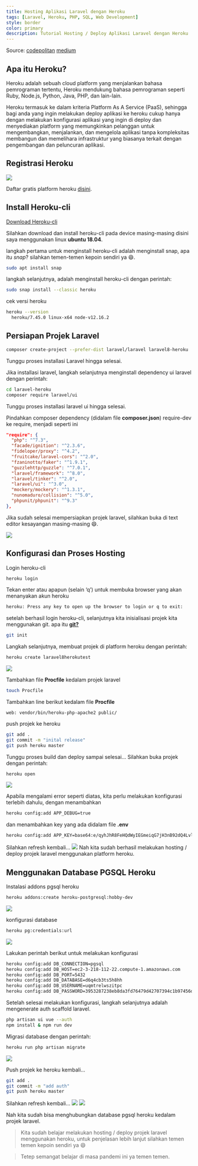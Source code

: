 ```yaml
---
title: Hosting Aplikasi Laravel dengan Heroku
tags: [Laravel, Heroku, PHP, SQL, Web Development]
style: border
color: primary
description: Tutorial Hosting / Deploy Aplikasi Laravel dengan Heroku
---
```


Source: [codepolitan](https://www.codepolitan.com/membuat-proyek-pertama-heroku-58b872c6217eb) [medium](https://medium.com/@amrilsyaifa_21001/tutorial-deploy-laravel-ke-hosting-heroku-5be2539365e0)

## Apa itu Heroku?

Heroku adalah sebuah cloud platform yang menjalankan bahasa pemrograman tertentu, Heroku mendukung bahasa pemrograman seperti Ruby, Node.js, Python, Java, PHP, dan lain-lain.

Heroku termasuk ke dalam kriteria Platform As A Service (PaaS), sehingga bagi anda yang ingin melakukan deploy aplikasi ke heroku cukup hanya dengan melakukan konfigurasi aplikasi yang ingin di deploy dan menyediakan platform yang memungkinkan pelanggan untuk mengembangkan, menjalankan, dan mengelola aplikasi tanpa kompleksitas membangun dan memelihara infrastruktur yang biasanya terkait dengan pengembangan dan peluncuran aplikasi.

## Registrasi Heroku

![](../assets/posts/deploy-laravel-app-to-heroku/signup-heroku.jpg)

Daftar gratis platform heroku [disini](https://signup.heroku.com/).

## Install Heroku-cli

[Download Heroku-cli](https://devcenter.heroku.com/articles/heroku-cli)

Silahkan download dan install heroku-cli pada device masing-masing disini saya
menggunakan linux **ubuntu 18.04**.

langkah pertama untuk menginstall heroku-cli adalah menginstall snap, apa itu *snap*?
silahkan temen-temen kepoin sendiri ya :smile:.
```bash
sudo apt install snap
```

langkah selanjutnya, adalah menginstall heroku-cli
dengan perintah:
```bash
sudo snap install --classic heroku
```

cek versi heroku
```bash
heroku --version
  heroku/7.45.0 linux-x64 node-v12.16.2
```

## Persiapan Projek Laravel

```bash
composer create-project --prefer-dist laravel/laravel laravel8-heroku
```
Tunggu proses installasi Laravel hingga selesai.

Jika installasi laravel, langkah selanjutnya menginstall dependency ui laravel
dengan perintah:
```bash
cd laravel-heroku
composer require laravel/ui
```

Tunggu proses installasi laravel ui hingga selesai.

Pindahkan composer dependency (didalam file **composer.json**) require-dev ke require, menjadi seperti ini
```json
"require": {
  "php": "^7.3",
  "facade/ignition": "^2.3.6",
  "fideloper/proxy": "^4.2",
  "fruitcake/laravel-cors": "^2.0",
  "fzaninotto/faker": "^1.9.1",
  "guzzlehttp/guzzle": "^7.0.1",
  "laravel/framework": "^8.0",
  "laravel/tinker": "^2.0",
  "laravel/ui": "^3.0",
  "mockery/mockery": "^1.3.1",
  "nunomaduro/collision": "^5.0",
  "phpunit/phpunit": "^9.3"
},
```


Jika sudah selesai mempersiapkan projek laravel, silahkan buka di text editor kesayangan masing-masing :smile:.

![](../assets/posts/deploy-laravel-app-to-heroku/laravel8-heroku.jpg)

## Konfigurasi dan Proses Hosting

Login heroku-cli
```bash
heroku login
```

Tekan enter atau apapun (selain ‘q’) untuk membuka browser yang akan menanyakan akun heroku
```bash
heroku: Press any key to open up the browser to login or q to exit:
```
setelah berhasil login heroku-cli, selanjutnya kita inisialisasi projek kita menggunakan git. apa itu [**git?**](https://www.petanikode.com/git-untuk-pemula/)

```bash
git init
```

Langkah selanjutnya, membuat projek di platform heroku
dengan perintah:
```bash
heroku create laravel8herokutest
```
![](../assets/posts/deploy-laravel-app-to-heroku/create-heroku-project.jpg)

Tambahkan file **Procfile** kedalam projek laravel
```bash
touch Procfile
```

Tambahkan line berikut kedalam file **Procfile**
```
web: vendor/bin/heroku-php-apache2 public/
```

push projek ke heroku
```bash
git add .
git commit -m "inital release"
git push heroku master
```

Tunggu proses build dan deploy sampai selesai...
Silahkan buka projek dengan perintah:
```bash
heroku open
```
![](../assets/posts/deploy-laravel-app-to-heroku/500-server-error.jpg)

Apabila mengalami error seperti diatas, kita perlu melakukan konfigurasi terlebih dahulu, dengan menambahkan
```bash
heroku config:add APP_DEBUG=true
```
dan menambahkan key yang ada didalam file **.env**
```bash
heroku config:add APP_KEY=base64:e/qyhJhR8FeHQdWyIEGmeiqG7jH3nB92dQ4LvlT12L0=
```

Silahkan refresh kembali...
![](../assets/posts/deploy-laravel-app-to-heroku/deploy-success.jpg)
Nah kita sudah berhasil melakukan hosting / deploy projek laravel menggunakan platform heroku.

## Menggunakan Database PGSQL Heroku

Instalasi addons pgsql heroku
```bash
heroku addons:create heroku-postgresql:hobby-dev
```
![](../assets/posts/deploy-laravel-app-to-heroku/pgsql-heroku.jpg)

konfigurasi database
```bash
heroku pg:credentials:url
```
![](../assets/posts/deploy-laravel-app-to-heroku/pgsql-credentials.jpg)

Lakukan perintah berikut untuk melakukan konfigurasi

```bash
heroku config:add DB_CONNECTION=pgsql
heroku config:add DB_HOST=ec2-3-218-112-22.compute-1.amazonaws.com
heroku config:add DB_PORT=5432
heroku config:add DB_DATABASE=d6q4cb3ts5h8hh
heroku config:add DB_USERNAME=uqmtrelwszitpc
heroku config:add DB_PASSWORD=3953287238eb8da3fd76479d42707394c1b97456d7a2e89e4d5802c8984bdd55
```

Setelah selesai melakukan konfigurasi, langkah selanjutnya adalah mengenerate auth scaffold laravel.
```bash
php artisan ui vue --auth
npm install & npm run dev
```

Migrasi database dengan perintah:
```bash
heroku run php artisan migrate
```
![](../assets/posts/deploy-laravel-app-to-heroku/heroku-migrate.jpg)

Push projek ke heroku kembali...
```bash
git add .
git commit -m "add auth"
git push heroku master
```

Silahkan refresh kembali...
![](../assets/posts/deploy-laravel-app-to-heroku/register.jpg)
![](../assets/posts/deploy-laravel-app-to-heroku/register-success.jpg)

Nah kita sudah bisa menghubungkan database pgsql heroku kedalam projek laravel.

> Kita sudah belajar melakukan hosting / deploy projek laravel menggunakan heroku, untuk penjelasan
>lebih lanjut silahkan temen temen kepoin sendiri ya :smile:

> Tetep semangat belajar di masa pandemi ini ya temen temen.
